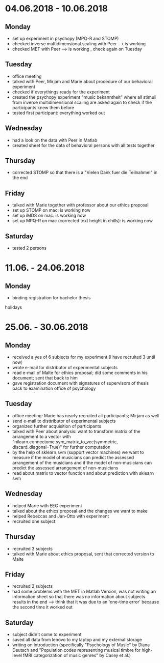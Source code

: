 # 04.06.2018 - 10.06.2018

## Monday
- set up experiment in psychopy (MPQ-R and STOMP)
- checked inverse multidimensional scaling with Peer --> is working
- checked MET with Peer --> is working , check again on Tuesday

## Tuesday
- office meeting
- talked with Peer, Mirjam and Marie about procedure of our behavioral experiment
- checked if everythings ready for the experiment
- created the psychopy experiment "music bekanntheit" where all stimuli from inverse multidimensional scaling are asked again to check if the participants knew them before
- tested first participant: everything worked out

## Wednesday
- had a look on the data with Peer in Matlab
- created sheet for the data of behavioral persons with all tests together

## Thursday
- corrected STOMP so that there is a "Vielen Dank fuer die Teilnahme!" in the end

## Friday
- talked with Marie together with professor about our ethics proposal
- set up STOMP on mac: is working now
- set up iMDS on mac: is working now
- set up MPQ-R on mac (corrected text height in chills): is working now

## Saturday
- tested 2 persons

# 11.06. - 24.06.2018

## Monday
- binding registration for bachelor thesis

holidays

# 25.06. - 30.06.2018

## Monday
- received a yes of 6 subjects for my experiment (I have recruited 3 until now)
- wrote e-mail for distributor of experimental subjects
- read e-mail of Malte for ethics proposal; did some comments in his document; sent that back to him
- gave registration document with signatures of supervisors of thesis back to examination office of psychology

## Tuesday
- office meeting: Marie has nearly recruited all participants; Mirjam as well
- send e-mail to disttributor of experimental subjects
- organized further acquisition of participants
- talked with Peer about analysis: want to transform matrix of the arrangement to a vector with "nilearn.connectome.sym_matrix_to_vec(symmetric, discard_diagonal=True)" for further computation
- by the help of sklearn.svm (support vector machines) we want to measure if the model of musicians can predict the assessed arrangement of the musicians and if the model of non-musicians can predict the assessed arrangement of non-musicians
- read about matrix to vector function and about prediction with sklearn svm

## Wednesday
- helped Marie with EEG experiment
- talked about the ethics proposal and the changes we want to make
- helped Rebeccas and Jan-Otto with experiment
- recruited one subject

## Thursday
- recruited 3 subjects
- talked with Marie about ethics proposal, sent that corrected version to Malte

## Friday
- recruited 2 subjects
- had some problems with the MET in Matlab Version, was not writing an information sheet so that there was no information about subjects results in the end --> think that it was due to an 'one-time error' because the second time it worked out

## Saturday
- subject didn't come to experiment
- saved all data from lenovo to my laptop and my external storage
- writing on introduction (specifically "Psychology of Music" by Diana Deutsch and "Population codes representing musical timbre for high-level fMRI categorization of music genres" by Casey et al.)
